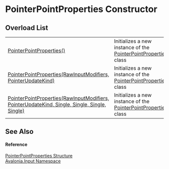 # PointerPointProperties Constructor


## Overload List
<table>
<tr>
<td><a href="M_Avalonia_Input_PointerPointProperties__ctor">PointerPointProperties()</a></td>
<td>Initializes a new instance of the <a href="T_Avalonia_Input_PointerPointProperties">PointerPointProperties</a> class</td>
</tr>
<tr>
<td><a href="M_Avalonia_Input_PointerPointProperties__ctor_2">PointerPointProperties(RawInputModifiers, PointerUpdateKind)</a></td>
<td>Initializes a new instance of the <a href="T_Avalonia_Input_PointerPointProperties">PointerPointProperties</a> class</td>
</tr>
<tr>
<td><a href="M_Avalonia_Input_PointerPointProperties__ctor_1">PointerPointProperties(RawInputModifiers, PointerUpdateKind, Single, Single, Single, Single)</a></td>
<td>Initializes a new instance of the <a href="T_Avalonia_Input_PointerPointProperties">PointerPointProperties</a> class</td>
</tr>
</table>

## See Also


#### Reference
<a href="T_Avalonia_Input_PointerPointProperties">PointerPointProperties Structure</a>  
<a href="N_Avalonia_Input">Avalonia.Input Namespace</a>  

